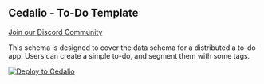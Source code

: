 ## Cedalio - To-Do Template

[Join our Discord Community](https://discord.gg/kSdhmb9UUT)

This schema is designed to cover the data schema for a distributed a to-do app. Users can create a simple to-do, and segment them with some tags.

[![Deploy to Cedalio](https://cedalio-static-content.s3.amazonaws.com/deploy-schema.png)](https://explorer.cedalio.io?email=github@cedalio.com)
</br>